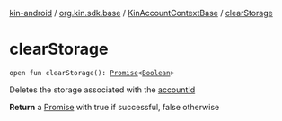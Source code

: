 [kin-android](../../index.md) / [org.kin.sdk.base](../index.md) / [KinAccountContextBase](index.md) / [clearStorage](./clear-storage.md)

# clearStorage

`open fun clearStorage(): `[`Promise`](../../org.kin.sdk.base.tools/-promise/index.md)`<`[`Boolean`](https://kotlinlang.org/api/latest/jvm/stdlib/kotlin/-boolean/index.html)`>`

Deletes the storage associated with the [accountId](#)

**Return**
a [Promise](../../org.kin.sdk.base.tools/-promise/index.md) with true if successful, false otherwise

